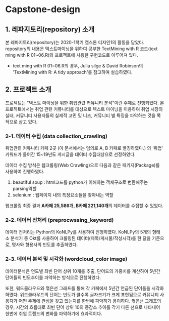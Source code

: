 # Capstone-design
## 1. 레파지토리(repository) 소개
  본 레파지토리(repository)는 2020-1학기 캡스톤 디자인1의 활동을 담았다.
  repository의 내용은 텍스트마이닝을 위하여 공부한 TextMining with R 코드(text ming with R 01~06.R)와 프로젝트에 사용한 구현코드로 이루어져 있다. 
  * text ming with R 01~06.R의 경우, Julia silge & David Robinson의 'TextMining with R: A tidy approach'를 참고하여 실습하였다. 
  
## 2. 프로젝트 소개
  프로젝트는 "텍스트 마이닝을 위한 취업관련 커뮤니티 분석"이란 주제로 진행되었다. 본 프로젝트에서는 취업 관련 커뮤니티를 대상으로 텍스트 마이닝을 이용하여 취업 시장의 실태, 커뮤니티 사용자들의 실제적 고민 및 니즈, 커뮤니티 별 특징을 파악하는 것을 목적으로 삼고 있다.

### 2-1. 데이터 수집 (data collection_crawling)
취업관련 커뮤니티 카페 2곳 (이 문서에서는 임의로 A, B 카페로 별칭하였다.) 의 ‘취업’ 키워드가 들어간 15~19년도 게시글을 데이터 수집대상으로 선정하였다. 

데이터 수집 방식은 웹크롤링(Web Crawling)으로 다음과 같은 패키지(Package)를 사용하여 진행하였다.

1.  beautiful soup : html코드를 python가 이해하는 객체구조로 변환해주는 parsing역할
2.  selenium : 웹페이지 내의 특정요소들을 찾아내는 역할

웹크롤링 최종 결과 **A카페 25,586개, B카페 221,140개**의 데이터를 수집할 수 있었다.

### 2-2. 데이터 전처리 (preprocwssing_keyword)
데이터 전처리는 Python의 KoNLPy를 사용하여 진행하였다. KoNLPy의 5개의 형태소 분석기 중 Okt를 사용하여 크롤링된 데이터(제목/게시물/작성시각)를 한 달을 기준으로, 명사와 형용사의 빈도를 추출하였다.

### 2-3. 데이터 분석 및 시각화 (wordcloud_color image)
데이터분석은 연도별 최빈 단어 상위 10개를 추출, 단어드의 가중치를 계산하여 5년간 단어들의 빈도추이를 파악하는 방식으로 진행하였다. 

또한, 워드클라우드와 꺾은선 그래프를 통해 각 카페에서 5년간 언급된 단어들을 시각화하였다. 위드클라우드의 단어는 빈도가 클수록 글자크기가 크게 표현됨으로 커뮤니티 사용자가 어떤 주제에 관심을 갖고 있는지를 한번에 파악하기 용이하다. 꺾은선 그래프의 경우, 시간의 흐름대로 최빈 단어 상위 10의 증감소 추이를 각기 다른 선으로 나타내어 한번에 취업 트렌드의 변화를 파악하기에 효과적이다.
